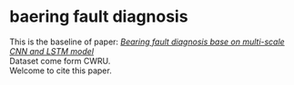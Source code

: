 # baering fault diagnosis
This is the baseline of paper: [*Bearing fault diagnosis base on multi-scale CNN and LSTM model*](https://doi.org/10.1007/s10845-020-01600-2)  
Dataset come form CWRU.  
Welcome to cite this paper.

